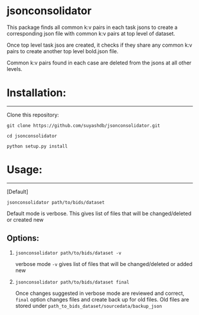 jsonconsolidator
========================

This package finds all common k:v pairs in each task jsons to create a
corresponding json file with common k:v pairs at top level of dataset.

Once top level task jsos are created, it checks if they share any common k:v pairs to create another top level bold.json file.

 Common k:v pairs found in each case are deleted from the jsons at all other
 levels.

# Installation:
------------

Clone this repository:

`git clone https://github.com/suyashdb/jsonconsolidator.git`

`cd jsonconsolidator`

`python setup.py install`

# Usage:
-----
[Default]

`jsonconsolidator path/to/bids/dataset`

   Default mode is verbose. This gives list of files that will be changed/deleted or created new

## Options:

1.
   `jsonconsolidator path/to/bids/dataset -v`

      verbose mode `-v` gives list of files that will be changed/deleted or added new


2.
   `jsonconsolidator path/to/bids/dataset final`

      Once changes suggested in verbose mode are reviewed and correct, `final` option changes files and create back up for old files.
      Old files are stored under `path_to_bids_dataset/sourcedata/backup_json`
